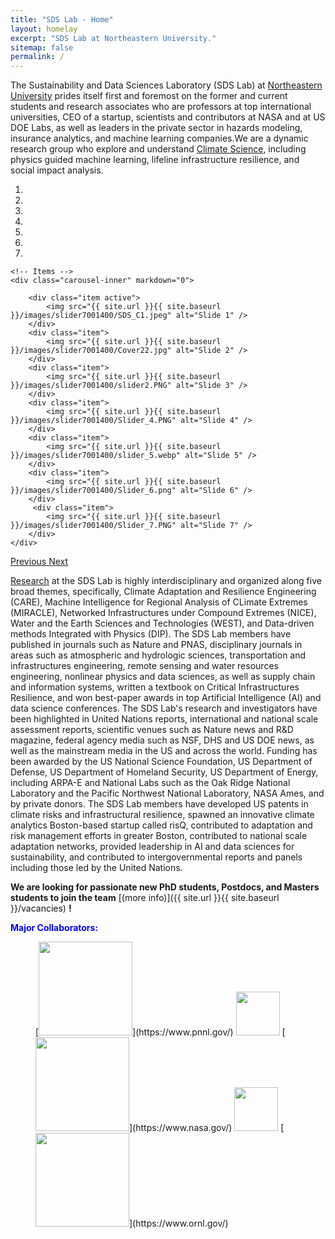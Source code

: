 ```yaml
---
title: "SDS Lab - Home"
layout: homelay
excerpt: "SDS Lab at Northeastern University."
sitemap: false
permalink: /
---
```


The Sustainability and Data Sciences Laboratory (SDS Lab) at [Northeastern University](https://www.northeastern.edu/) prides itself first and foremost on the former and current students and research associates who are professors at top international universities, CEO of a startup, scientists and contributors at NASA and at US DOE Labs, as well as leaders in the private sector in hazards modeling, insurance analytics, and machine learning companies.We are a dynamic research group who explore and understand [Climate Science](http://condensedconcepts.blogspot.nl/2013/05/what-is-quantum-matter.html), including physics guided machine learning, lifeline infrastructure resilience, and social impact analysis.


<div markdown="0" id="carousel" class="carousel slide" data-ride="carousel" data-interval="5000" data-pause="hover" >
    <!-- Menu -->
    <ol class="carousel-indicators">
        <li data-target="#carousel" data-slide-to="0" class="active"></li>
        <li data-target="#carousel" data-slide-to="1"></li>
        <li data-target="#carousel" data-slide-to="2"></li>
        <li data-target="#carousel" data-slide-to="3"></li>
        <li data-target="#carousel" data-slide-to="4"></li>
        <li data-target="#carousel" data-slide-to="5"></li>
        <li data-target="#carousel" data-slide-to="6"></li>
    </ol>

    <!-- Items -->
    <div class="carousel-inner" markdown="0">

        <div class="item active">
            <img src="{{ site.url }}{{ site.baseurl }}/images/slider7001400/SDS_C1.jpeg" alt="Slide 1" />
        </div>
        <div class="item">
            <img src="{{ site.url }}{{ site.baseurl }}/images/slider7001400/Cover22.jpg" alt="Slide 2" />
        </div>
        <div class="item">
            <img src="{{ site.url }}{{ site.baseurl }}/images/slider7001400/slider2.PNG" alt="Slide 3" />
        </div>
        <div class="item">
            <img src="{{ site.url }}{{ site.baseurl }}/images/slider7001400/Slider_4.PNG" alt="Slide 4" />
        </div>
        <div class="item">
            <img src="{{ site.url }}{{ site.baseurl }}/images/slider7001400/slider_5.webp" alt="Slide 5" />
        </div>
        <div class="item">
            <img src="{{ site.url }}{{ site.baseurl }}/images/slider7001400/Slider_6.png" alt="Slide 6" />
        </div>       
         <div class="item">
            <img src="{{ site.url }}{{ site.baseurl }}/images/slider7001400/Slider_7.PNG" alt="Slide 7" />
        </div>
    </div>
  <a class="left carousel-control" href="#carousel" role="button" data-slide="prev">
    <span class="glyphicon glyphicon-chevron-left" aria-hidden="true"></span>
    <span class="sr-only">Previous</span>
  </a>
  <a class="right carousel-control" href="#carousel" role="button" data-slide="next">
    <span class="glyphicon glyphicon-chevron-right" aria-hidden="true"></span>
    <span class="sr-only">Next</span>
  </a>
</div>

[Research](research) at the SDS Lab is highly interdisciplinary and organized along five broad themes, specifically, Climate Adaptation and Resilience Engineering (CARE), Machine Intelligence for Regional Analysis of CLimate Extremes (MIRACLE), Networked Infrastructures under Compound Extremes (NICE), Water and the Earth Sciences and Technologies (WEST), and Data-driven methods Integrated with Physics (DIP). The SDS Lab members have published in journals such as Nature and PNAS, disciplinary journals in areas such as atmospheric and hydrologic sciences, transportation and infrastructures engineering, remote sensing and water resources engineering, nonlinear physics and data sciences, as well as supply chain and information systems, written a textbook on Critical Infrastructures Resilience, and won best-paper awards in top Artificial Intelligence (AI) and data science conferences. The SDS Lab's research and investigators have been highlighted in United Nations reports, international and national scale assessment reports, scientific venues such as Nature news and R&D magazine, federal agency media such as NSF, DHS and US DOE news, as well as the mainstream media in the US and across the world. Funding has been awarded by the US National Science Foundation, US Department of Defense, US Department of Homeland Security, US Department of Energy, including ARPA-E and National Labs such as the Oak Ridge National Laboratory and the Pacific Northwest National Laboratory, NASA Ames, and by private donors. The SDS Lab members have developed US patents in climate risks and infrastructural resilience, spawned an innovative climate analytics Boston-based startup called risQ, contributed to adaptation and risk management efforts in greater Boston, contributed to national scale adaptation networks, provided leadership in AI and data sciences for sustainability, and contributed to intergovernmental reports and panels including those led by the United Nations. 


 **We are  looking for passionate new PhD students, Postdocs, and Masters students to join the team** [(more info)]({{ site.url }}{{ site.baseurl }}/vacancies) **!**

<!-- blank line -->
<span style="color:blue">**Major Collaborators:**</span>
<!-- blank line -->
<figure class="fourth">
  [<img src="{{ site.url }}{{ site.baseurl }}/images/logopic/brand_01.png" style="width: 150px">](https://www.pnnl.gov/)
  <img src="{{ site.url }}{{ site.baseurl }}/images/logopic/blank.PNG" style="width: 70px">
  [<img src="{{ site.url }}{{ site.baseurl }}/images/logopic/brand_02.png" style="width: 150px">](https://www.nasa.gov/)
  <img src="{{ site.url }}{{ site.baseurl }}/images/logopic/blank.PNG" style="width: 70px">
  [<img src="{{ site.url }}{{ site.baseurl }}/images/logopic/brand_03.png" style="width: 150px">](https://www.ornl.gov/)
</figure>
